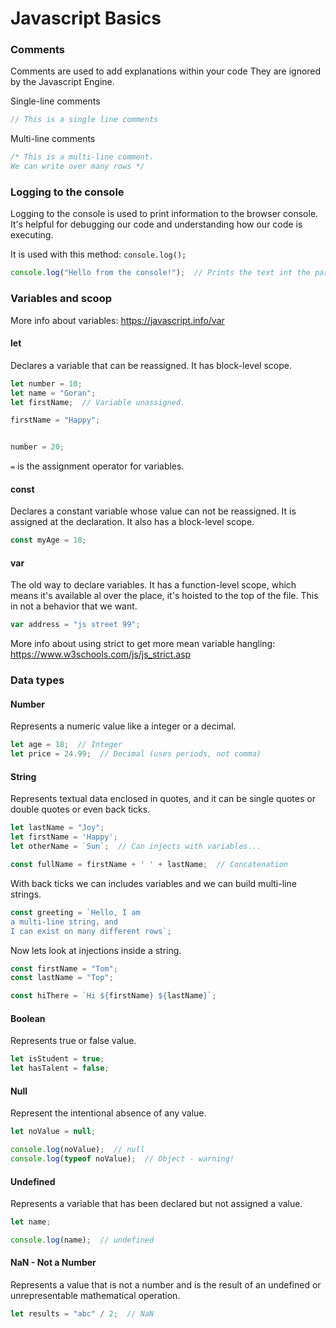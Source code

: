 # Javascript Basics

### Comments
Comments are used to add explanations within your code
They are ignored by the Javascript Engine.

Single-line comments

```js
// This is a single line comments
```

Multi-line comments

```js
/* This is a multi-line comment.
We can write over many rows */
```

### Logging to the console
Logging to the console is used to print information to the browser console. It's helpful for debugging our code and understanding how our code is executing.

It is used with this method: `console.log();`

```js
console.log("Hello from the console!");  // Prints the text int the parentheses to the console
```

### Variables and scoop
More info about variables: https://javascript.info/var

#### let
Declares a variable that can be reassigned. It has block-level scope.
```js
let number = 10;
let name = "Goran";
let firstName;  // Variable unassigned.

firstName = "Happy";


number = 20;
 ```
`=` is the assignment operator for variables.

#### const
Declares a constant variable whose value can not be reassigned. It is assigned at the declaration. It also has a block-level scope.

```js
const myAge = 18;
```

#### var
The old way to declare variables. It has a function-level scope, which means it's available al over the place, it's hoisted to the top of the file. This in not a behavior that we want.

```js
var address = "js street 99";
```
More info about using strict to get more mean variable hangling: https://www.w3schools.com/js/js_strict.asp


### Data types

#### Number
Represents a numeric value like a integer or a decimal.

```js
let age = 18;  // Integer
let price = 24.99;  // Decimal (uses periods, not comma)
```

#### String
Represents textual data enclosed in quotes, and it can be single quotes or double quotes or even back ticks.

```js
let lastName = "Joy";
let firstName = 'Happy';
let otherName = `Sun`;  // Can injects with variables...

const fullName = firstName + ' ' + lastName;  // Concatenation
```
With back ticks we can includes variables and we can build multi-line strings.

```js
const greeting = `Hello, I am
a multi-line string, and
I can exist on many different rows`;

```

Now lets look at injections inside a string.
```js
const firstName = "Tom";
const lastName = "Top";

const hiThere = `Hi ${firstName} ${lastName}`;
```

#### Boolean
Represents true or false value.

```js
let isStudent = true;
let hasTalent = false;
```

#### Null
Represent the intentional absence of any value. 

```js 
let noValue = null;

console.log(noValue);  // null
console.log(typeof noValue);  // Object - warning!
```

#### Undefined
Represents a variable that has been declared but not assigned a value.

```js
let name;

console.log(name);  // undefined
```

#### NaN - Not a Number
Represents a value that is not a number and is the result of an undefined or unrepresentable mathematical operation.

```js
let results = "abc" / 2;  // NaN
```

